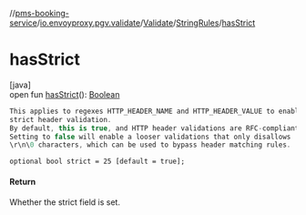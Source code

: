 //[pms-booking-service](../../../../index.md)/[io.envoyproxy.pgv.validate](../../index.md)/[Validate](../index.md)/[StringRules](index.md)/[hasStrict](has-strict.md)

# hasStrict

[java]\
open fun [hasStrict](has-strict.md)(): [Boolean](https://kotlinlang.org/api/core/kotlin-stdlib/kotlin/-boolean/index.html)

```kotlin
This applies to regexes HTTP_HEADER_NAME and HTTP_HEADER_VALUE to enable
strict header validation.
By default, this is true, and HTTP header validations are RFC-compliant.
Setting to false will enable a looser validations that only disallows
\r\n\0 characters, which can be used to bypass header matching rules.

```
`optional bool strict = 25 [default = true];`

#### Return

Whether the strict field is set.